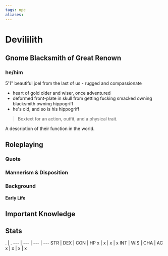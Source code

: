 ```yaml
---
tags: npc
aliases:
---
```

# Devililith
## Gnome Blacksmith of Great Renown
### he/him

5'1"
beautiful
joel from the last of us - rugged and compassionate
- heart of gold
older and wiser, once adventured 
- deformed front-plate in skull from getting fucking smacked
owning blacksmith
owning hippogriff
- he's old, and so is his hippogriff

> Boxtext for an action, outfit, and a physical trait.

A description of their function in the world.

## Roleplaying
### Quote

### Mannerism & Disposition

### Background
#### Early Life

## Important Knowledge


## Stats
. | . 
--- | --- | --- | ---
STR | DEX | CON | HP
x | x | x | x
INT | WIS | CHA | AC
x | x | x | x
